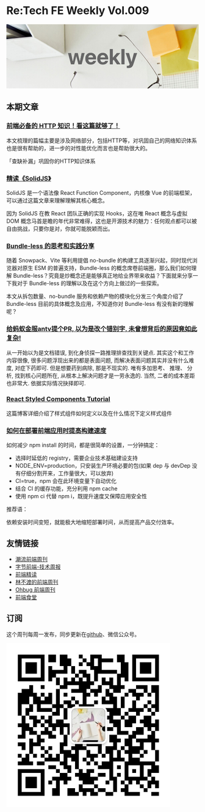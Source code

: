 # Re:Tech FE Weekly Vol.009

![](https://raw.githubusercontent.com/retech-fe/image-hosting/main/img/2022/08/08/11-10-04-9b39540aa9ffa2223c6198a222fb47a0-dcca450c-0118-4e49-b97a-d3c3b7571eb2-725b53.png)

## 本期文章

### [前端必备的 HTTP 知识！看这篇就够了！](https://mp.weixin.qq.com/s/KGQnqjuE3OLvOGMrdTer8w)

本文梳理的篇幅主要是涉及网络部分，包括HTTP等，对巩固自己的网络知识体系也是很有帮助的，进一步的对性能优化而言也是帮助很大的。

「查缺补漏」巩固你的HTTP知识体系

### [精读《SolidJS》](https://mp.weixin.qq.com/s?__biz=MzU2ODg2NTcwMQ==&mid=2247486667&idx=1&sn=d291910b1b1fba9fae71940fd087eed7)

SolidJS 是一个语法像 React Function Component，内核像 Vue 的前端框架，可以通过这篇文章来理解理解其核心概念。

因为 SolidJS 在教 React 团队正确的实现 Hooks，这在唯 React 概念与虚拟 DOM 概念马首是瞻的年代非常难得，这也是开源技术的魅力：任何观点都可以被自由挑战，只要你是对，你就可能脱颖而出。


### [Bundle-less 的思考和实践分享](https://mp.weixin.qq.com/s?__biz=Mzg4MTYwMzY1Mw==&mid=2247503886&idx=1&sn=b2560c7537c42ab83de02e9df14c9854)

随着 Snowpack、Vite 等利用提倡 no-bundle 的构建工具逐渐兴起，同时现代浏览器对原生 ESM 的普遍支持，Bundle-less 的概念席卷前端圈，那么我们如何理解 Bundle-less？究竟是炒概念还是能够真正地给业界带来收益？下面就来分享一下我对于 Bundle-less 的理解以及在这个方向上做过的一些探索。


本文从拆包数量、no-bundle 服务和依赖产物的模块化分发三个角度介绍了 Bundle-less 目前的具体概念及应用，不知道你对 Bundle-less 有没有新的理解呢？

### [给蚂蚁金服antv提个PR, 以为是改个错别字, 未曾想背后的原因竟如此复杂!](https://juejin.cn/post/7134614197689647112)

从一开始以为是文档错误, 到化身侦探一路推理排查找到关键点. 其实这个和工作内容很像, 很多问题浮现出来的都是表面问题, 而解决表面问题其实并没有什么难度, 对症下药即可. 但是想要药到病除, 那是不现实的. 唯有多加思考、 推理、 分析, 找到核心问题所在, 从根本上解决问题才是一劳永逸的. 当然, 二者的成本差距也非常大. 依据实际情况抉择即可.

### [React Styled Components Tutorial](https://www.robinwieruch.de/react-styled-components/)

这篇博客详细介绍了样式组件如何定义以及在什么情况下定义样式组件


### [如何在部署前端应用时提高构建速度](https://juejin.cn/post/7138989725020323847?share_token=4c21ac6d-2f57-4c16-81bf-64c56b351047)

如何减少 npm install 的时间，都是很简单的设置，一分钟搞定：

+ 选择时延低的 registry，需要企业技术基础建设支持
+ NODE_ENV=production，只安装生产环境必要的包(如果 dep 与 devDep 没有仔细分割开来，工作量很大，可以放弃)
+ CI=true，npm 会在此环境变量下自动优化
+ 结合 CI 的缓存功能，充分利用 npm cache
+ 使用 npm ci 代替 npm i，既提升速度又保障应用安全性

推荐语：

依赖安装时间变短，就能极大地缩短部署时间，从而提高产品交付效率。



## 友情链接

- [潮流前端周刊](https://github.com/tw93/weekly)
- [字节前端-技术周报](https://juejin.cn/user/4098589725834317)
- [前端精读](https://github.com/ascoders/weekly)
- [林不渡的前端周刊](https://fe-weekly.netlify.app/)
- [Ohbug 前端周刊](https://github.com/ohbug-org/weekly)
- [前端食堂](https://github.com/Geekhyt/weekly)

## 订阅

这个周刊每周一发布，同步更新在[github](https://github.com/retech-fe/weekly)、微信公众号。

![](https://raw.githubusercontent.com/retech-fe/image-hosting/main/img/2022/08/08/11-10-31-00dddeb5e5c7f41d76b8a886daf30c30-qrcode_for_gh_1ab4464eae79_430-173b0f.jpg)

